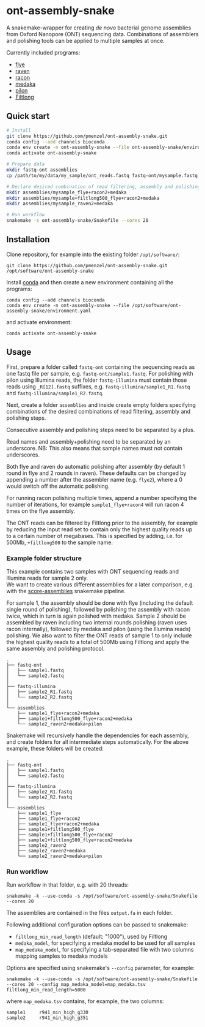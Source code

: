 # ont-assembly-snake

A snakemake-wrapper for creating *de novo* bacterial genome assemblies from Oxford Nanopore (ONT) sequencing data.
Combinations of assemblers and polishing tools can be applied to multiple samples at once.

Currently included programs:
* [flye](https://github.com/fenderglass/Flye)
* [raven](https://github.com/lbcb-sci/raven)
* [racon](https://github.com/lbcb-sci/racon)
* [medaka](https://github.com/nanoporetech/medaka)
* [pilon](https://github.com/broadinstitute/pilon/wiki)
* [Filtlong](https://github.com/rrwick/Filtlong)

## Quick start
```bash
# Install
git clone https://github.com/pmenzel/ont-assembly-snake.git
conda config --add channels bioconda
conda env create -n ont-assembly-snake --file ont-assembly-snake/environment.yaml
conda activate ont-assembly-snake

# Prepare data
mkdir fastq-ont assemblies
cp /path/to/my/data/my_sample/ont_reads.fastq fastq-ont/mysample.fastq

# Declare desired combination of read filtering, assembly and polishing
mkdir assemblies/mysample_flye+racon2+medaka
mkdir assemblies/mysample+filtlong500_flye+racon2+medaka
mkdir assemblies/mysample_raven2+medaka

# Run workflow
snakemake -s ont-assembly-snake/Snakefile --cores 20
```


## Installation
Clone repository, for example into the existing folder `/opt/software/`:
```
git clone https://github.com/pmenzel/ont-assembly-snake.git /opt/software/ont-assembly-snake
```
Install [conda](https://docs.conda.io/en/latest/miniconda.html) and then create a new environment containing all the programs:
```
conda config --add channels bioconda
conda env create -n ont-assembly-snake --file /opt/software/ont-assembly-snake/environment.yaml
```
and activate environment:
```
conda activate ont-assembly-snake
```

## Usage
First, prepare a folder called `fastq-ont` containing the sequencing reads as
one fastq file per sample, e.g. `fastq-ont/sample1.fastq`.
For polishing with pilon using Illumina reads, the folder `fastq-illumina` must contain
those reads using `_R[12].fastq` suffixes, e.g. `fastq-illumina/sample1_R1.fastq` and `fastq-illumina/sample1_R2.fastq`.

Next, create a folder `assemblies` and inside create empty folders specifying
combinations of the desired combinations of read filtering, assembly and polishing steps.

Consecutive assembly and polishing steps need to be separated by a plus.

Read names and assembly+polishing need to be separated by an underscore.
NB: This also means that sample names must not contain underscores.

Both flye and raven do automatic polishing after assembly (by default 1 round
in flye and 2 rounds in raven). These defaults can be changed by
appending a number after the assembler name (e.g. `flye2`), where a 0 would
switch off the automatic polishing.

For running racon polishing multiple times, append a number specifying the
number of iterations, for example `sample1_flye+racon4` will run racon 4 times
on the flye assembly.

The ONT reads can be filtered by Filtlong prior to the assembly, for example
by reducing the input read set to contain only the highest quality reads up to a certain number of megabases.
This is specified by adding, i.e. for 500Mb, `+filtlong500` to the sample name.

### Example folder structure
This example contains two samples with ONT sequencing reads and Illumina reads
for sample 2 only.  
We want to create various different assemblies for a later comparison, e.g.
with the [score-assemblies](https://github.com/pmenzel/score-assemblies)
snakemake pipeline.

For sample 1, the assembly should be done with flye (including the default single round of
polishing), followed by polishing the assembly with racon twice,
which in turn is again polished with medaka.
Sample 2 should be assembled by raven including two internal rounds polishing (raven uses racon internally),
followed by medaka and pilon (using the Illumina reads) polishing.
We also want to filter the ONT reads of sample 1 to only include the highest quality reads to a total of 500Mb
using Filtlong and apply the same assembly and polishing protocol.
```
.
├── fastq-ont
│   ├── sample1.fastq
│   └── sample2.fastq
│
├── fastq-illumina
│   ├── sample2_R1.fastq
│   └── sample2_R2.fastq
│
└── assemblies
    ├── sample1_flye+racon2+medaka
    ├── sample1+filtlong500_flye+racon2+medaka
    └── sample2_raven2+medaka+pilon
```
Snakemake will recursively handle the dependencies for each assembly, 
and create folders for all intermediate steps automatically.
For the above example, these folders will be created:
```
.
├── fastq-ont
│   ├── sample1.fastq
│   └── sample2.fastq
│
├── fastq-illumina
│   ├── sample2_R1.fastq
│   └── sample2_R2.fastq
│
└── assemblies
    ├── sample1_flye
    ├── sample1_flye+racon2
    ├── sample1_flye+racon2+medaka
    ├── sample1+filtlong500_flye
    ├── sample1+filtlong500_flye+racon2
    ├── sample1+filtlong500_flye+racon2+medaka
    ├── sample2_raven2
    ├── sample2_raven2+medaka
    └── sample2_raven2+medaka+pilon
```

### Run workflow

Run workflow in that folder, e.g. with 20 threads:
```
snakemake -k --use-conda -s /opt/software/ont-assembly-snake/Snakefile --cores 20
```

The assemblies are contained in the files `output.fa` in each folder.

Following additional configuration options can be passed to snakemake:

* `filtlong_min_read_length` (default: "1000"), used by Filtlong
* `medaka_model`, for specifying a medaka model to be used for all samples
* `map_medaka_model`, for specifying a tab-separated file with two columns mapping samples to medaka models

Options are specified using snakemake's `--config` parameter, for example:

```
snakemake -k --use-conda -s /opt/software/ont-assembly-snake/Snakefile --cores 20 --config map_medaka_model=map_medaka.tsv filtlong_min_read_length=5000
```
where `map_medaka.tsv` contains, for example, the two columns:
```
sample1     r941_min_high_g330
sample2     r941_min_high_g351
```

